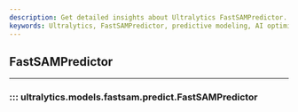 ```yaml
---
description: Get detailed insights about Ultralytics FastSAMPredictor. Learn to predict and optimize your AI models with our properly documented guidelines.
keywords: Ultralytics, FastSAMPredictor, predictive modeling, AI optimization, machine learning, deep learning, Ultralytics documentation
---
```


## FastSAMPredictor
---
### ::: ultralytics.models.fastsam.predict.FastSAMPredictor
<br><br>